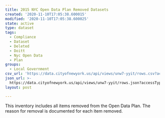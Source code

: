 ```yaml
---
title: 2015 NYC Open Data Plan Removed Datasets
created: '2020-11-10T17:05:38.600015'
modified: '2020-11-10T17:05:38.600025'
state: active
type: dataset
tags:
  - Compliance
  - Dataset
  - Deleted
  - Doitt
  - Nyc Open Data
  - Plan
groups:
  - Local Government
csv_url: 'https://data.cityofnewyork.us/api/views/unw7-yyit/rows.csv?accessType=DOWNLOAD'
json_url: >-
  https://data.cityofnewyork.us/api/views/unw7-yyit/rows.json?accessType=DOWNLOAD
layout: post

---
```

This inventory includes all items removed from the Open Data Plan. The reason for removal is documented for each item removed.
